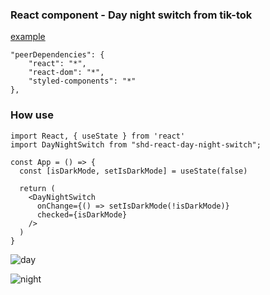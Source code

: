 ### React component - Day night switch from tik-tok

<a href="https://dmitrii-shap.github.io/day-night-switch/" target="_blank">example</a>

```
"peerDependencies": {
    "react": "*",
    "react-dom": "*",
    "styled-components": "*"
},
```

### How use
```tsx
import React, { useState } from 'react'
import DayNightSwitch from "shd-react-day-night-switch";

const App = () => {
  const [isDarkMode, setIsDarkMode] = useState(false)

  return (
    <DayNightSwitch
      onChange={() => setIsDarkMode(!isDarkMode)}
      checked={isDarkMode}
    />
  )
}
```

![day](https://github.com/Dimazzz/funny-switch-from-tiktok/blob/master/pic/day.png?raw=true)

![night](https://github.com/Dimazzz/funny-switch-from-tiktok/blob/master/pic/night.png?raw=true)
